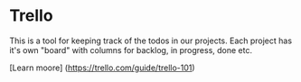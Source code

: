 # Trello

This is a tool for keeping track of the todos in our projects. Each project has it's own "board" with columns for backlog, in progress, done etc.

[Learn moore] (https://trello.com/guide/trello-101)

